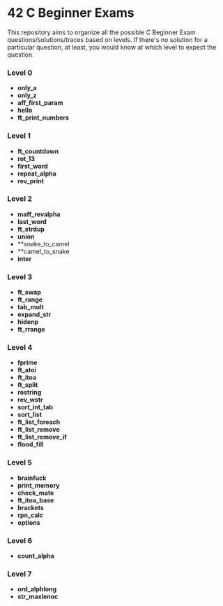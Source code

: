 # 42 C Beginner Exams

This repository aims to organize all the possible C Beginner Exam questions/solutions/traces based on levels.
If there's no solution for a particular question, at least, you would know at which level to expect the question.

### Level 0

* **only_a**
* **only_z**
* **aff_first_param**
* **hello**
* **ft_print_numbers**

### Level 1

* **ft_countdown**
* **rot_13**
* **first_word**
* **repeat_alpha**
* **rev_print**

### Level 2

* **maff_revalpha**
* **last_word**
* **ft_strdup**
* **union**
* **snake_to_camel
* **camel_to_snake
* **inter**

### Level 3

* **ft_swap**
* **ft_range**
* **tab_mult**
* **expand_str**
* **hidenp**
* **ft_rrange**

### Level 4

* **fprime**
* **ft_atoi**
* **ft_itoa**
* **ft_split**
* **rostring**
* **rev_wstr**
* **sort_int_tab**
* **sort_list**
* **ft_list_foreach**
* **ft_list_remove**
* **ft_list_remove_if**
* **flood_fill**

### Level 5

* **brainfuck**
* **print_memory**
* **check_mate**
* **ft_itoa_base**
* **brackets**
* **rpn_calc**
* **options**

### Level 6

* **count_alpha**

### Level 7

* **ord_alphlong**
* **str_maxlenoc**
